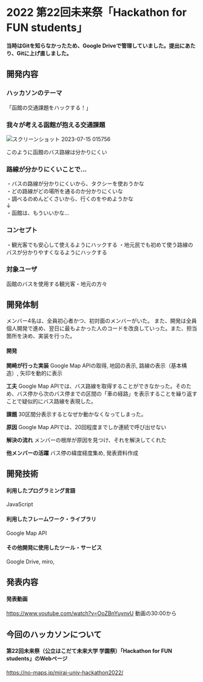 # 2022 第22回未来祭「Hackathon for FUN students」
**当時はGitを知らなかったため、Google Driveで管理していました。提出にあたり、Gitに上げ直しました。**
## 開発内容
### ハッカソンのテーマ
「函館の交通課題をハックする！」
### 我々が考える函館が抱える交通課題
![スクリーンショット 2023-07-15 015756](https://github.com/AkashiSekizaki/2022_Mirai-Festival-Hackathon/assets/114814433/49d80488-c88c-442d-8cbe-cc9b36caed92)
<div>このように函館のバス路線は分かりにくい</div>

### 路線が分かりにくいことで...
<div>・バスの路線が分かりにくいから、タクシーを使おうかな</div>
<div>・どの路線がどの場所を通るのか分かりにくいな</div>
<div>・調べるのめんどくさいから、行くのをやめようかな</div>
<div>↓</div>
<div>・函館は、もういいかな…</div>

### コンセプト
・観光客でも安心して使えるようにハックする
・地元民でも初めて使う路線のバスが分かりやすくなるようにハックする
### 対象ユーザ
函館のバスを使用する観光客・地元の方々

## 開発体制
メンバー4名は、全員初心者かつ、初対面のメンバーがいた。
また、開発は全員個人開発で進め、翌日に最もよかった人のコードを改良していった。また、担当箇所を決め、実装を行った。
#### 開発
**関崎が行った実装**
Google Map APIの取得, 地図の表示, 路線の表示（基本構造）, 矢印を動的に表示

**工夫**
Google Map APIでは、バス路線を取得することができなかった。そのため、バス停から次のバス停までの区間の「車の経路」を表示することを繰り返すことで疑似的にバス路線を表現した。

**課題**
30区間分表示するとなぜか動かなくなってしまった。

**原因**
Google Map APIでは、20回程度までしか連続で呼び出せない

**解決の流れ**
メンバーの根岸が原因を見つけ、それを解決してくれた

**他メンバーの活躍**
バス停の緯度経度集め, 発表資料作成
  
## 開発技術
#### 利用したプログラミング言語
JavaScript
#### 利用したフレームワーク・ライブラリ
Google Map API
#### その他開発に使用したツール・サービス
Google Drive, miro,
## 発表内容
#### 発表動画
https://www.youtube.com/watch?v=OoZBnYuynvU
動画の30:00から
## 今回のハッカソンについて
#### 第22回未来祭（公立はこだて未来大学 学園祭）「Hackathon for FUN students」のWebページ
https://no-maps.jp/mirai-univ-hackathon2022/ 


